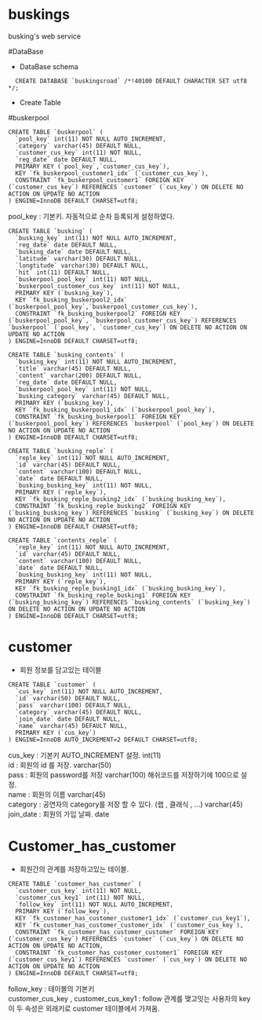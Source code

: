 # buskings
busking's web service  

#DataBase  

- DataBase schema

~~~
  CREATE DATABASE `buskingsroad` /*!40100 DEFAULT CHARACTER SET utf8 */;
~~~~
 
 - Create Table
 
 #buskerpool

~~~~
CREATE TABLE `buskerpool` (
  `pool_key` int(11) NOT NULL AUTO_INCREMENT,  
  `category` varchar(45) DEFAULT NULL,  
  `customer_cus_key` int(11) NOT NULL,  
  `reg_date` date DEFAULT NULL,  
  PRIMARY KEY (`pool_key`,`customer_cus_key`),  
  KEY `fk_buskerpool_customer1_idx` (`customer_cus_key`),  
  CONSTRAINT `fk_buskerpool_customer1` FOREIGN KEY (`customer_cus_key`) REFERENCES `customer` (`cus_key`) ON DELETE NO ACTION ON UPDATE NO ACTION  
) ENGINE=InnoDB DEFAULT CHARSET=utf8;
~~~~
  pool_key  : 기본키.  자동적으로 순차 등록되게 설정하였다.

~~~~
CREATE TABLE `busking` (
  `busking_key` int(11) NOT NULL AUTO_INCREMENT,
  `reg_date` date DEFAULT NULL,
  `busking_date` date DEFAULT NULL,
  `latitude` varchar(30) DEFAULT NULL,
  `longtitude` varchar(30) DEFAULT NULL,
  `hit` int(11) DEFAULT NULL,
  `buskerpool_pool_key` int(11) NOT NULL,
  `buskerpool_customer_cus_key` int(11) NOT NULL,
  PRIMARY KEY (`busking_key`),
  KEY `fk_busking_buskerpool2_idx` (`buskerpool_pool_key`,`buskerpool_customer_cus_key`),
  CONSTRAINT `fk_busking_buskerpool2` FOREIGN KEY (`buskerpool_pool_key`, `buskerpool_customer_cus_key`) REFERENCES `buskerpool` (`pool_key`, `customer_cus_key`) ON DELETE NO ACTION ON UPDATE NO ACTION
) ENGINE=InnoDB DEFAULT CHARSET=utf8;
~~~~

~~~~
CREATE TABLE `busking_contents` (
  `busking_key` int(11) NOT NULL AUTO_INCREMENT,
  `title` varchar(45) DEFAULT NULL,
  `content` varchar(200) DEFAULT NULL,
  `reg_date` date DEFAULT NULL,
  `buskerpool_pool_key` int(11) NOT NULL,
  `busking_category` varchar(45) DEFAULT NULL,
  PRIMARY KEY (`busking_key`),
  KEY `fk_busking_buskerpool1_idx` (`buskerpool_pool_key`),
  CONSTRAINT `fk_busking_buskerpool1` FOREIGN KEY (`buskerpool_pool_key`) REFERENCES `buskerpool` (`pool_key`) ON DELETE NO ACTION ON UPDATE NO ACTION
) ENGINE=InnoDB DEFAULT CHARSET=utf8;
~~~~

~~~~
CREATE TABLE `busking_reple` (
  `reple_key` int(11) NOT NULL AUTO_INCREMENT,
  `id` varchar(45) DEFAULT NULL,
  `content` varchar(100) DEFAULT NULL,
  `date` date DEFAULT NULL,
  `busking_busking_key` int(11) NOT NULL,
  PRIMARY KEY (`reple_key`),
  KEY `fk_busking_reple_busking2_idx` (`busking_busking_key`),
  CONSTRAINT `fk_busking_reple_busking2` FOREIGN KEY (`busking_busking_key`) REFERENCES `busking` (`busking_key`) ON DELETE NO ACTION ON UPDATE NO ACTION
) ENGINE=InnoDB DEFAULT CHARSET=utf8;
~~~~

~~~~
CREATE TABLE `contents_reple` (
  `reple_key` int(11) NOT NULL AUTO_INCREMENT,
  `id` varchar(45) DEFAULT NULL,
  `content` varchar(100) DEFAULT NULL,
  `date` date DEFAULT NULL,
  `busking_busking_key` int(11) NOT NULL,
  PRIMARY KEY (`reple_key`),
  KEY `fk_busking_reple_busking1_idx` (`busking_busking_key`),
  CONSTRAINT `fk_busking_reple_busking1` FOREIGN KEY (`busking_busking_key`) REFERENCES `busking_contents` (`busking_key`) ON DELETE NO ACTION ON UPDATE NO ACTION
) ENGINE=InnoDB DEFAULT CHARSET=utf8;
~~~~

 # customer  
 
  - 회원 정보를 담고있는 테이블

~~~~
CREATE TABLE `customer` (
  `cus_key` int(11) NOT NULL AUTO_INCREMENT,
  `id` varchar(50) DEFAULT NULL,
  `pass` varchar(100) DEFAULT NULL,
  `category` varchar(45) DEFAULT NULL,
  `join_date` date DEFAULT NULL,
  `name` varchar(45) DEFAULT NULL,
  PRIMARY KEY (`cus_key`)
) ENGINE=InnoDB AUTO_INCREMENT=2 DEFAULT CHARSET=utf8;
~~~~

cus_key : 기본키  AUTO_INCREMENT 설정. int(11)  
	id : 회원의 id 를 저장. varchar(50)  
	pass : 회원의 password를 저장 varchar(100) 해쉬코드를 저장하기에 100으로 설정.   
	name : 회원의 이름 varchar(45)  
	category : 공연자의 category를 저장 할 수 있다. (랩 , 클래식 , ...) varchar(45)  
	join_date : 회원의 가입 날짜. date  

 # Customer_has_customer  

- 회원간의 관계를 저장하고있는 테이블.

~~~~
CREATE TABLE `customer_has_customer` (
  `customer_cus_key` int(11) NOT NULL,
  `customer_cus_key1` int(11) NOT NULL,
  `follow_key` int(11) NOT NULL AUTO_INCREMENT,
  PRIMARY KEY (`follow_key`),
  KEY `fk_customer_has_customer_customer1_idx` (`customer_cus_key1`),
  KEY `fk_customer_has_customer_customer_idx` (`customer_cus_key`),
  CONSTRAINT `fk_customer_has_customer_customer` FOREIGN KEY (`customer_cus_key`) REFERENCES `customer` (`cus_key`) ON DELETE NO ACTION ON UPDATE NO ACTION,
  CONSTRAINT `fk_customer_has_customer_customer1` FOREIGN KEY (`customer_cus_key1`) REFERENCES `customer` (`cus_key`) ON DELETE NO ACTION ON UPDATE NO ACTION
) ENGINE=InnoDB DEFAULT CHARSET=utf8;
~~~~

follow_key : 테이블의 기본키   
customer_cus_key , customer_cus_key1 : follow 관계를 맺고잇는 사용자의 key    
이 두 속성은 외래키로 customer 테이블에서 가져옴.    
